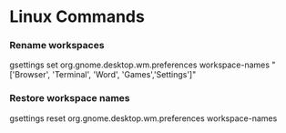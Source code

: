 # Linux Commands

### Rename workspaces

gsettings set org.gnome.desktop.wm.preferences workspace-names "['Browser', 'Terminal', 'Word', 'Games','Settings']"

### Restore workspace names

gsettings reset org.gnome.desktop.wm.preferences workspace-names
